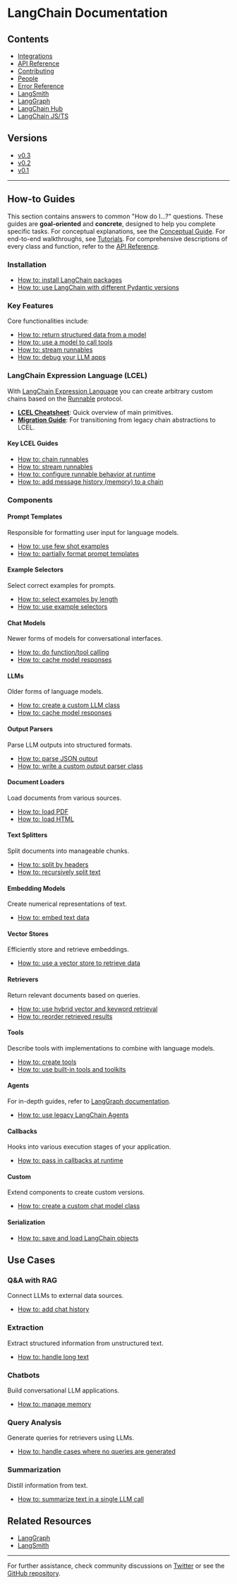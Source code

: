 # LangChain Documentation

## Contents

- [Integrations](https://python.langchain.com/integrations/providers/)
- [API Reference](https://python.langchain.com/api_reference/)
- [Contributing](https://python.langchain.com/docs/contributing/)
- [People](https://python.langchain.com/docs/people/)
- [Error Reference](https://python.langchain.com/docs/troubleshooting/errors/)
- [LangSmith](https://docs.smith.langchain.com)
- [LangGraph](https://langchain-ai.github.io/langgraph/)
- [LangChain Hub](https://smith.langchain.com/hub)
- [LangChain JS/TS](https://js.langchain.com)

## Versions

- [v0.3](https://python.langchain.com/v0.3/docs/introduction/)
- [v0.2](https://python.langchain.com/v0.2/docs/introduction/)
- [v0.1](https://python.langchain.com/v0.1/docs/get_started/introduction)

---

## How-to Guides

This section contains answers to common "How do I...?" questions. These guides are **goal-oriented** and **concrete**, designed to help you complete specific tasks. For conceptual explanations, see the [Conceptual Guide](https://python.langchain.com/docs/concepts/). For end-to-end walkthroughs, see [Tutorials](https://python.langchain.com/docs/tutorials/). For comprehensive descriptions of every class and function, refer to the [API Reference](https://python.langchain.com/api_reference/).

### Installation

- [How to: install LangChain packages](https://python.langchain.com/docs/how_to/installation/)
- [How to: use LangChain with different Pydantic versions](https://python.langchain.com/docs/how_to/pydantic_compatibility/)

### Key Features

Core functionalities include:

- [How to: return structured data from a model](https://python.langchain.com/docs/how_to/structured_output/)
- [How to: use a model to call tools](https://python.langchain.com/docs/how_to/tool_calling/)
- [How to: stream runnables](https://python.langchain.com/docs/how_to/streaming/)
- [How to: debug your LLM apps](https://python.langchain.com/docs/how_to/debugging/)

### LangChain Expression Language (LCEL)

With [LangChain Expression Language](https://python.langchain.com/docs/concepts/lcel/) you can create arbitrary custom chains based on the [Runnable](https://python.langchain.com/api_reference/core/runnables/langchain_core.runnables.base.Runnable.html) protocol.

- **[LCEL Cheatsheet](https://python.langchain.com/docs/how_to/lcel_cheatsheet/)**: Quick overview of main primitives.
- **[Migration Guide](https://python.langchain.com/docs/versions/migrating_chains/)**: For transitioning from legacy chain abstractions to LCEL.

#### Key LCEL Guides

- [How to: chain runnables](https://python.langchain.com/docs/how_to/sequence/)
- [How to: stream runnables](https://python.langchain.com/docs/how_to/streaming/)
- [How to: configure runnable behavior at runtime](https://python.langchain.com/docs/how_to/configure/)
- [How to: add message history (memory) to a chain](https://python.langchain.com/docs/how_to/message_history/)

### Components

#### Prompt Templates

Responsible for formatting user input for language models.

- [How to: use few shot examples](https://python.langchain.com/docs/how_to/few_shot_examples/)
- [How to: partially format prompt templates](https://python.langchain.com/docs/how_to/prompts_partial/)

#### Example Selectors

Select correct examples for prompts.

- [How to: select examples by length](https://python.langchain.com/docs/how_to/example_selectors_length_based/)
- [How to: use example selectors](https://python.langchain.com/docs/how_to/example_selectors/)

#### Chat Models

Newer forms of models for conversational interfaces.

- [How to: do function/tool calling](https://python.langchain.com/docs/how_to/tool_calling/)
- [How to: cache model responses](https://python.langchain.com/docs/how_to/chat_model_caching/)

#### LLMs

Older forms of language models.

- [How to: create a custom LLM class](https://python.langchain.com/docs/how_to/custom_llm/)
- [How to: cache model responses](https://python.langchain.com/docs/how_to/llm_caching/)

#### Output Parsers

Parse LLM outputs into structured formats.

- [How to: parse JSON output](https://python.langchain.com/docs/how_to/output_parser_json/)
- [How to: write a custom output parser class](https://python.langchain.com/docs/how_to/output_parser_custom/)

#### Document Loaders

Load documents from various sources.

- [How to: load PDF](https://python.langchain.com/docs/how_to/document_loader_pdf/)
- [How to: load HTML](https://python.langchain.com/docs/how_to/document_loader_html/)

#### Text Splitters

Split documents into manageable chunks.

- [How to: split by headers](https://python.langchain.com/docs/how_to/markdown_header_metadata_splitter/)
- [How to: recursively split text](https://python.langchain.com/docs/how_to/recursive_text_splitter/)

#### Embedding Models

Create numerical representations of text.

- [How to: embed text data](https://python.langchain.com/docs/how_to/embed_text/)

#### Vector Stores

Efficiently store and retrieve embeddings.

- [How to: use a vector store to retrieve data](https://python.langchain.com/docs/how_to/vectorstores/)

#### Retrievers

Return relevant documents based on queries.

- [How to: use hybrid vector and keyword retrieval](https://python.langchain.com/docs/how_to/hybrid/)
- [How to: reorder retrieved results](https://python.langchain.com/docs/how_to/long_context_reorder/)

#### Tools

Describe tools with implementations to combine with language models.

- [How to: create tools](https://python.langchain.com/docs/how_to/custom_tools/)
- [How to: use built-in tools and toolkits](https://python.langchain.com/docs/how_to/tools_builtin/)

#### Agents

For in-depth guides, refer to [LangGraph documentation](https://langchain-ai.github.io/langgraph/).

- [How to: use legacy LangChain Agents](https://python.langchain.com/docs/how_to/agent_executor/)

#### Callbacks

Hooks into various execution stages of your application.

- [How to: pass in callbacks at runtime](https://python.langchain.com/docs/how_to/callbacks_runtime/)

#### Custom

Extend components to create custom versions.

- [How to: create a custom chat model class](https://python.langchain.com/docs/how_to/custom_chat_model/)

#### Serialization

- [How to: save and load LangChain objects](https://python.langchain.com/docs/how_to/serialization/)

## Use Cases

### Q&A with RAG

Connect LLMs to external data sources.

- [How to: add chat history](https://python.langchain.com/docs/how_to/qa_chat_history_how_to/)

### Extraction

Extract structured information from unstructured text.

- [How to: handle long text](https://python.langchain.com/docs/how_to/extraction_long_text/)

### Chatbots

Build conversational LLM applications.

- [How to: manage memory](https://python.langchain.com/docs/how_to/chatbots_memory/)

### Query Analysis

Generate queries for retrievers using LLMs.

- [How to: handle cases where no queries are generated](https://python.langchain.com/docs/how_to/query_no_queries/)

### Summarization

Distill information from text.

- [How to: summarize text in a single LLM call](https://python.langchain.com/docs/how_to/summarize_stuff/)

## Related Resources

- [LangGraph](https://langchain-ai.github.io/langgraph/)
- [LangSmith](https://docs.smith.langchain.com/)

---

For further assistance, check community discussions on [Twitter](https://twitter.com/LangChainAI) or see the [GitHub repository](https://github.com/langchain-ai/langchain).